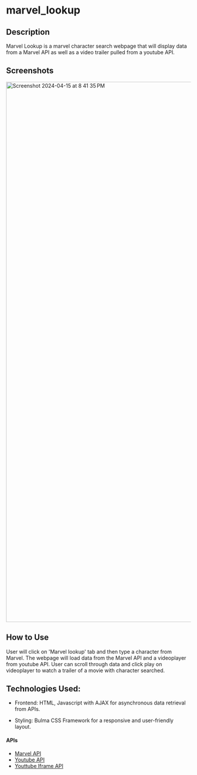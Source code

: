 # marvel_lookup

## Description
Marvel Lookup is a marvel character search webpage that will display data from a Marvel API as well as a video trailer pulled from a youtube API.

## Screenshots
<img width="1470" alt="Screenshot 2024-04-15 at 8 41 35 PM" src="https://github.com/egarza0614/marvel_lookup/assets/154111598/e7620355-309f-472e-8c4e-82059cdf1f97">

## How to Use
User will click on 'Marvel lookup' tab and then type a character from Marvel. The webpage will load data from the Marvel API and a videoplayer from youtube API. User can scroll through data and click play on videoplayer to watch a trailer of a movie with character searched.

## Technologies Used:

- Frontend: HTML, Javascript with AJAX for asynchronous data retrieval from APIs.

- Styling: Bulma CSS Framework for a responsive and user-friendly layout.

#### APIs

- [Marvel API](https://developer.marvel.com/) 
- [Youtube API](https://www.youtube.com/yt/dev/api-resources.html)
- [Youttube Iframe API](https://developers.google.com/youtube/iframe_api_reference)
